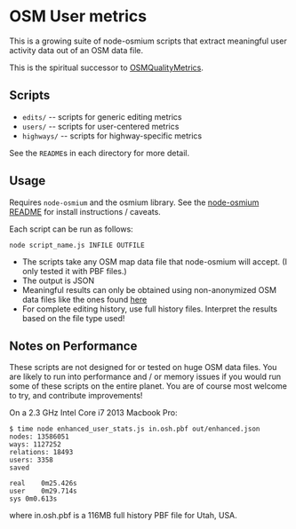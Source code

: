 # OSM User metrics

This is a growing suite of node-osmium scripts that extract meaningful user activity data out of an OSM data file.

This is the spiritual successor to [OSMQualityMetrics](https://github.com/mvexel/OSMQualityMetrics).

## Scripts

* `edits/` -- scripts for generic editing metrics
* `users/` -- scripts for user-centered metrics
* `highways/` -- scripts for highway-specific metrics 

See the `README`s in each directory for more detail.

## Usage

Requires `node-osmium` and the osmium library. See the [node-osmium README](https://github.com/osmcode/node-osmium) for install instructions / caveats. 

Each script can be run as follows:

`node script_name.js INFILE OUTFILE`

* The scripts take any OSM map data file that node-osmium will accept. (I only tested it with PBF files.)
* The output is JSON
* Meaningful results can only be obtained using non-anonymized OSM data files like the ones found [here](https://osm-internal.download.geofabrik.de)
* For complete editing history, use full history files. Interpret the results based on the file type used!

## Notes on Performance

These scripts are not designed for or tested on huge OSM data files. You are likely to run into performance and / or memory issues if you would run some of these scripts on the entire planet. You are of course most welcome to try, and contribute improvements!

On a 2.3 GHz Intel Core i7 2013 Macbook Pro:

```
$ time node enhanced_user_stats.js in.osh.pbf out/enhanced.json
nodes: 13586051
ways: 1127252
relations: 18493
users: 3358
saved

real	0m25.426s
user	0m29.714s
sys	0m0.613s
```

where in.osh.pbf is a 116MB full history PBF file for Utah, USA.
